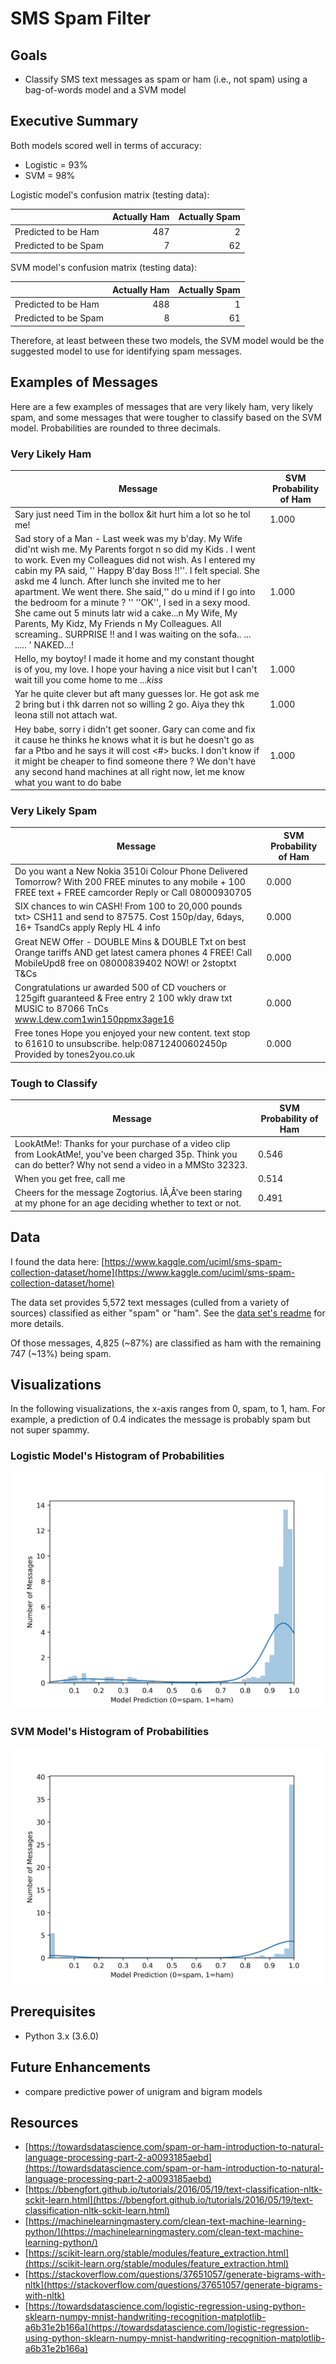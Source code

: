# SMS Spam Filter

## Goals

* Classify SMS text messages as spam or ham (i.e., not spam) using a bag-of-words model and a SVM model

## Executive Summary

Both models scored well in terms of accuracy:
* Logistic = 93%
* SVM = 98%

Logistic model's confusion matrix (testing data):

|                      | Actually Ham | Actually Spam |
|:---------------------|-------------:|--------------:|
| Predicted to be Ham  | 487          | 2             |
| Predicted to be Spam | 7            | 62            |

SVM model's confusion matrix (testing data):

|                      | Actually Ham | Actually Spam |
|:---------------------|-------------:|--------------:|
| Predicted to be Ham  | 488          | 1             |
| Predicted to be Spam | 8            | 61            |

Therefore, at least between these two models, the SVM model would be the suggested model to use for identifying spam messages.

## Examples of Messages
Here are a few examples of messages that are very likely ham, very likely spam, and some messages that were tougher to classify based on the SVM model. Probabilities are rounded to three decimals.

### Very Likely Ham

| Message                                                                                                                                                                                                                                                                                                                                                                                                                                                                                                                                                                                                      | SVM Probability of Ham |
|--------------------------------------------------------------------------------------------------------------------------------------------------------------------------------------------------------------------------------------------------------------------------------------------------------------------------------------------------------------------------------------------------------------------------------------------------------------------------------------------------------------------------------------------------------------------------------------------------------------|------------------------|
| Sary just need Tim in   the bollox &it hurt him a lot so he tol me!                                                                                                                                                                                                                                                                                                                                                                                                                                                                                                                                          | 1.000                  |
| Sad story of a Man - Last week was my b'day. My Wife did'nt wish me. My Parents forgot n so did my Kids . I went to work. Even my Colleagues did not wish. As I entered my cabin my PA said, '' Happy B'day Boss !!''. I felt special. She askd me 4 lunch. After lunch she invited me to her apartment. We went there. She said,'' do u mind if I go into the bedroom for a minute ? '' ''OK'', I sed in a sexy mood. She came out 5 minuts latr wid a cake...n My Wife, My Parents, My Kidz, My Friends n My Colleagues. All screaming.. SURPRISE !! and I was waiting on the sofa.. ... ..... ' NAKED...! | 1.000                  |
| Hello, my boytoy! I made it home and my constant thought is of you, my love. I hope your having a nice visit but I can't wait till you come home to me ...*kiss*                                                                                                                                                                                                                                                                                                                                                                                                                                             | 1.000                  |
| Yar he quite clever but aft many guesses lor. He got ask me 2 bring but i thk darren not so willing 2 go. Aiya they thk leona still not attach wat.                                                                                                                                                                                                                                                                                                                                                                                                                                                          | 1.000                  |
| Hey babe, sorry i didn't get sooner. Gary can come and fix it cause he thinks he knows what it is but he doesn't go as far a Ptbo and he says it will cost  &lt;#&gt;  bucks. I don't know if it might be cheaper to find someone there ? We don't have any second hand machines at all right now, let me know what you want to do babe                                                                                                                                                                                                                                                                      | 1.000                  |

### Very Likely Spam

| Message                                                                                                                                                          | SVM Probability of Ham |
|------------------------------------------------------------------------------------------------------------------------------------------------------------------|------------------------|
| Do you want a New Nokia 3510i Colour Phone Delivered Tomorrow? With 200 FREE minutes to any mobile + 100 FREE text + FREE camcorder Reply or Call 08000930705    | 0.000                  |
| SIX chances to win CASH! From 100 to 20,000 pounds txt> CSH11 and send to 87575. Cost 150p/day, 6days, 16+ TsandCs apply Reply HL 4 info                         | 0.000                  |
| Great NEW Offer - DOUBLE Mins & DOUBLE Txt on best Orange tariffs AND get latest camera phones 4 FREE! Call MobileUpd8 free on 08000839402 NOW! or 2stoptxt T&Cs | 0.000                  |
| Congratulations ur awarded 500 of CD vouchers or 125gift guaranteed & Free entry 2 100 wkly draw txt MUSIC to 87066 TnCs www.Ldew.com1win150ppmx3age16           | 0.000                  |
| Free tones Hope you enjoyed your new content. text stop to 61610 to unsubscribe. help:08712400602450p Provided by tones2you.co.uk                                | 0.000                  |

### Tough to Classify

| Message                                                                                                                                                      | SVM Probability of Ham |
|--------------------------------------------------------------------------------------------------------------------------------------------------------------|------------------------|
| LookAtMe!: Thanks for your purchase of a video clip from LookAtMe!, you've been charged 35p. Think you can do better? Why not send a video in a MMSto 32323. | 0.546                  |
| When you get free, call me                                                                                                                                   | 0.514                  |
| Cheers for the message Zogtorius. IÃ‚Â’ve been staring at my phone for an age deciding whether to text or not.                                               | 0.491                  |

## Data

I found the data here: [https://www.kaggle.com/uciml/sms-spam-collection-dataset/home](https://www.kaggle.com/uciml/sms-spam-collection-dataset/home)

The data set provides 5,572 text messages (culled from a variety of sources) classified as either "spam" or "ham". See the [data set's readme](https://raw.githubusercontent.com/chris-carbonell/Naive-Bayes-SMS-Spam-Filter/master/01_data/smsspamcollection/readme) for more details.

Of those messages, 4,825 (~87%) are classified as ham with the remaining 747 (~13%) being spam.

## Visualizations

In the following visualizations, the x-axis ranges from 0, spam, to 1, ham. For example, a prediction of 0.4 indicates the message is probably spam but not super spammy.

### Logistic Model's Histogram of Probabilities
![](https://raw.githubusercontent.com/chris-carbonell/Naive-Bayes-SMS-Spam-Filter/master/03_results/02_visualizations/plot_01.png?raw=true)

### SVM Model's Histogram of Probabilities
![](https://raw.githubusercontent.com/chris-carbonell/Naive-Bayes-SMS-Spam-Filter/master/03_results/02_visualizations/plot_02.png?raw=true)

## Prerequisites
* Python 3.x (3.6.0)

## Future Enhancements
* compare predictive power of unigram and bigram models

## Resources
* [https://towardsdatascience.com/spam-or-ham-introduction-to-natural-language-processing-part-2-a0093185aebd](https://towardsdatascience.com/spam-or-ham-introduction-to-natural-language-processing-part-2-a0093185aebd)
* [https://bbengfort.github.io/tutorials/2016/05/19/text-classification-nltk-sckit-learn.html](https://bbengfort.github.io/tutorials/2016/05/19/text-classification-nltk-sckit-learn.html)
* [https://machinelearningmastery.com/clean-text-machine-learning-python/](https://machinelearningmastery.com/clean-text-machine-learning-python/)
* [https://scikit-learn.org/stable/modules/feature_extraction.html](https://scikit-learn.org/stable/modules/feature_extraction.html)
* [https://stackoverflow.com/questions/37651057/generate-bigrams-with-nltk](https://stackoverflow.com/questions/37651057/generate-bigrams-with-nltk)
* [https://towardsdatascience.com/logistic-regression-using-python-sklearn-numpy-mnist-handwriting-recognition-matplotlib-a6b31e2b166a](https://towardsdatascience.com/logistic-regression-using-python-sklearn-numpy-mnist-handwriting-recognition-matplotlib-a6b31e2b166a)
